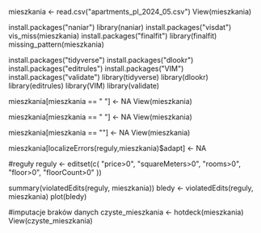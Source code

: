 mieszkania <- read.csv("apartments_pl_2024_05.csv")
View(mieszkania)

install.packages("naniar")
library(naniar)
install.packages("visdat")
vis_miss(mieszkania)
install.packages("finalfit")
library(finalfit)
missing_pattern(mieszkania)

install.packages("tidyverse")
install.packages("dlookr")
install.packages("editrules")
install.packages("VIM")
install.packages("validate")
library(tidyverse)
library(dlookr)
library(editrules)
library(VIM)
library(validate)

mieszkania[mieszkania == " "] <- NA
View(mieszkania)

mieszkania[mieszkania == "  "] <- NA
View(mieszkania)

mieszkania[mieszkania == ""] <- NA
View(mieszkania)

mieszkania[localizeErrors(reguly,mieszkania)$adapt] <- NA

#reguły
reguly <- editset(c(
  "price>0",
  "squareMeters>0",
  "rooms>0",
  "floor>0",
  "floorCount>0"
  ))

summary(violatedEdits(reguly, mieszkania))
bledy <- violatedEdits(reguly, mieszkania)
plot(bledy)

#imputacje braków danych
czyste_mieszkania <- hotdeck(mieszkania)
View(czyste_mieszkania)

